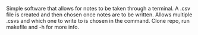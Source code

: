 Simple software that allows for notes to be taken through a terminal. A .csv file is created and then chosen once notes are to be written. Allows multiple .csvs and which one to write to is chosen in the command.
Clone repo, run makefile and -h for more info.
